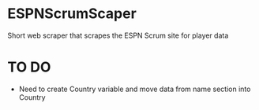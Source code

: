 # ESPNScrumScaper
Short web scraper that scrapes the ESPN Scrum site for player data

# TO DO
- Need to create Country variable and move data from name section into Country
